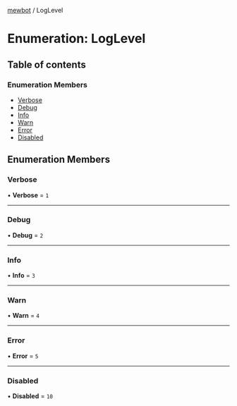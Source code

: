 [mewbot](../README.md) / LogLevel

# Enumeration: LogLevel

## Table of contents

### Enumeration Members

- [Verbose](LogLevel.md#verbose)
- [Debug](LogLevel.md#debug)
- [Info](LogLevel.md#info)
- [Warn](LogLevel.md#warn)
- [Error](LogLevel.md#error)
- [Disabled](LogLevel.md#disabled)

## Enumeration Members

### Verbose

• **Verbose** = ``1``

___

### Debug

• **Debug** = ``2``

___

### Info

• **Info** = ``3``

___

### Warn

• **Warn** = ``4``

___

### Error

• **Error** = ``5``

___

### Disabled

• **Disabled** = ``10``
